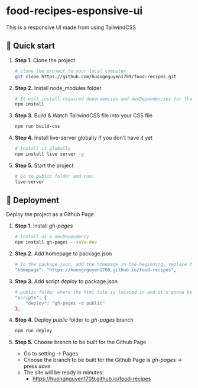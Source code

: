 # food-recipes-esponsive-ui

This is a responsive UI made from using TailwindCSS

## 🚀 Quick start

1.  **Step 1.**
    Clone the project
    ```sh
    # clone the project to your local computer
    git clone https://github.com/huongnguyen1709/food-recipes.git
    ```
1.  **Step 2.**
    Install node_modules folder
    ```sh
    # It will install required dependencies and devDependencies for the project
    npm install
    ```
1.  **Step 3.**
    Build & Watch TailwindCSS file into your CSS file

    ```sh
    npm run build-css
    ```

1.  **Step 4.**
    Install live-server globally if you don't have it yet

    ```sh
    # Install it globally
    npm install live server -g
    ```

1.  **Step 5.**
    Start the project
    ```sh
    # Go to public folder and run:
    live-server
    ```

## 🚀 Deployment

Deploy the project as a Github Page

1.  **Step 1.**
    Install _gh-pages_
    ```sh
    # Install as a devDependency
    npm install gh-pages --save-dev
    ```
1.  **Step 2.**
    Add homepage to package.json
    ```sh
    # In the package.json, add the homepage in the beginning, replace the URL with your Github-pages-link
    "homepage": "https://huongnguyen1709.github.io/food-recipes",
    ```
1.  **Step 3.**
    Add script _deploy_ to package.json

    ```sh
    # public folder where the html file is located in and it's gonna be public on Github page
    "scripts": {
        "deploy": "gh-pages -d public"
    },
    ```

1.  **Step 4.**
    Deploy _public_ folder to _gh-pages_ branch

    ```sh
    npm run deploy
    ```

1.  **Step 5.**
    Choose branch to be built for the Github Page

    - Go to setting -> Pages
    - Choose the branch to be built for the Github Page is _gh-pages_ -> press _save_
    - The site will be ready in minutes:
      - https://huongnguyen1709.github.io/food-recipes
